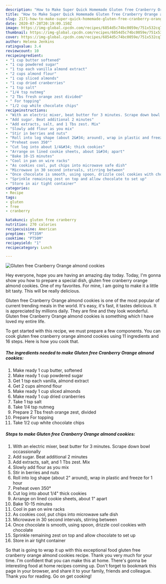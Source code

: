 ```yaml
---
description: "How to Make Super Quick Homemade Gluten free Cranberry Orange almond cookies"
title: "How to Make Super Quick Homemade Gluten free Cranberry Orange almond cookies"
slug: 2171-how-to-make-super-quick-homemade-gluten-free-cranberry-orange-almond-cookies
date: 2020-07-28T20:19:09.150Z
image: https://img-global.cpcdn.com/recipes/6854d5c74bc0059e/751x532cq70/gluten-free-cranberry-orange-almond-cookies-recipe-main-photo.jpg
thumbnail: https://img-global.cpcdn.com/recipes/6854d5c74bc0059e/751x532cq70/gluten-free-cranberry-orange-almond-cookies-recipe-main-photo.jpg
cover: https://img-global.cpcdn.com/recipes/6854d5c74bc0059e/751x532cq70/gluten-free-cranberry-orange-almond-cookies-recipe-main-photo.jpg
author: Helena Jenkins
ratingvalue: 3.4
reviewcount: 10
recipeingredient:
- "1 cup butter softened"
- "1 cup powdered sugar"
- "1 tsp each vanilla almond extract"
- "2 cups almond flour"
- "1 cup sliced almonds"
- "1 cup dried cranberries"
- "1 tsp salt"
- "1/4 tsp nutmeg"
- "2 Tbs fresh orange zest divided"
- " For topping"
- "1/2 cup white chocolate chips"
recipeinstructions:
- "With an electric mixer, beat butter for 3 minutes. Scrape down bowl occassionally"
- "Add sugar. Beat additional 2 minutes"
- "Add extracts, salt, and 1 Tbs zest. Mix"
- "Slowly add flour as you mix"
- "Stir in berries and nuts"
- "Roll into log shape (about 2&#34; around), wrap in plastic and freeze for 1 hour"
- "Preheat oven 350°"
- "Cut log into about 1/4&#34; thick cookies"
- "Arrange on lined cookie sheets, about 1&#34; apart"
- "Bake 10-15 minutes"
- "Cool in pan on wire racks"
- "As cookies cool, put chips into microwave safe dish"
- "Microwave in 30 second intervals, stirring between"
- "Once chocolate is smooth, using spoon, drizzle cool cookies with chocolate"
- "Sprinkle remaining zest on top and allow chocolate to set up"
- "Store in air tight container"
categories:
- Recipe
tags:
- gluten
- free
- cranberry

katakunci: gluten free cranberry 
nutrition: 270 calories
recipecuisine: American
preptime: "PT35M"
cooktime: "PT50M"
recipeyield: "1"
recipecategory: Lunch

---
```



![Gluten free Cranberry Orange almond cookies](https://img-global.cpcdn.com/recipes/6854d5c74bc0059e/751x532cq70/gluten-free-cranberry-orange-almond-cookies-recipe-main-photo.jpg)

Hey everyone, hope you are having an amazing day today. Today, I'm gonna show you how to prepare a special dish, gluten free cranberry orange almond cookies. One of my favorites. For mine, I am going to make it a little bit tasty. This will be really delicious.



Gluten free Cranberry Orange almond cookies is one of the most popular of current trending meals in the world. It's easy, it's fast, it tastes delicious. It is appreciated by millions daily. They are fine and they look wonderful. Gluten free Cranberry Orange almond cookies is something which I have loved my entire life.


To get started with this recipe, we must prepare a few components. You can cook gluten free cranberry orange almond cookies using 11 ingredients and 16 steps. Here is how you cook that.

<!--inarticleads1-->

##### The ingredients needed to make Gluten free Cranberry Orange almond cookies:

1. Make ready 1 cup butter, softened
1. Make ready 1 cup powdered sugar
1. Get 1 tsp each vanilla, almond extract
1. Get 2 cups almond flour
1. Make ready 1 cup sliced almonds
1. Make ready 1 cup dried cranberries
1. Take 1 tsp salt
1. Take 1/4 tsp nutmeg
1. Prepare 2 Tbs fresh orange zest, divided
1. Prepare  For topping
1. Take 1/2 cup white chocolate chips




<!--inarticleads2-->

##### Steps to make Gluten free Cranberry Orange almond cookies:

1. With an electric mixer, beat butter for 3 minutes. Scrape down bowl occassionally
1. Add sugar. Beat additional 2 minutes
1. Add extracts, salt, and 1 Tbs zest. Mix
1. Slowly add flour as you mix
1. Stir in berries and nuts
1. Roll into log shape (about 2&#34; around), wrap in plastic and freeze for 1 hour
1. Preheat oven 350°
1. Cut log into about 1/4&#34; thick cookies
1. Arrange on lined cookie sheets, about 1&#34; apart
1. Bake 10-15 minutes
1. Cool in pan on wire racks
1. As cookies cool, put chips into microwave safe dish
1. Microwave in 30 second intervals, stirring between
1. Once chocolate is smooth, using spoon, drizzle cool cookies with chocolate
1. Sprinkle remaining zest on top and allow chocolate to set up
1. Store in air tight container




So that is going to wrap it up with this exceptional food gluten free cranberry orange almond cookies recipe. Thank you very much for your time. I'm confident that you can make this at home. There's gonna be interesting food at home recipes coming up. Don't forget to bookmark this page in your browser, and share it to your family, friends and colleague. Thank you for reading. Go on get cooking!
